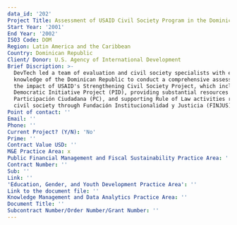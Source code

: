 ```yaml
---
data_id: '202'
Project Title: Assessment of USAID Civil Society Program in the Dominican Republic
Start Year: '2001'
End Year: '2002'
ISO3 Code: DOM
Region: Latin America and the Caribbean
Country: Dominican Republic
Client/ Donor: U.S. Agency of International Development
Brief Discription: >-
  DevTech led a team of evaluation and civil society specialists with extensive
  knowledge of the Dominican Republic to conduct a comprehensive assessment of
  the impact of USAID's Strengthening Civil Society Project, which included the
  Democratic Initiative Project (PID), providing substantial resources to
  Participación Ciudadana (PC), and supporting Rule of Law activities related to
  civil society through Fundación Institucionalidad y Justicia (FINJUS).
Point of contact: ''
Email: ''
Phone: ''
Current Project? (Y/N): 'No'
Prime: ''
Contract Value USD: ''
M&E Practice Area: x
Public Financial Management and Fiscal Sustainability Practice Area: ''
Contract Number: ''
Sub: ''
Link: ''
'Education, Gender, and Youth Development Practice Area': ''
Link to the document file: ''
Knowledge Management and Data Analytics Practice Area: ''
Document Title: ''
Subcontract Number/Order Number/Grant Number: ''
---
```

